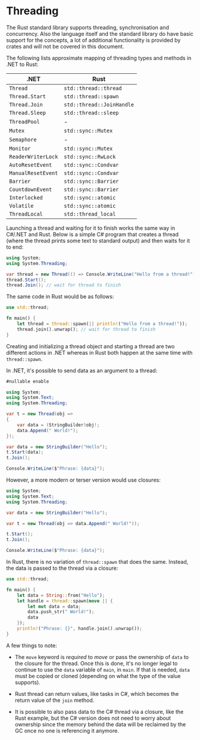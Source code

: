 # Threading

The Rust standard library supports threading, synchronisation and concurrency.
Also the language itself and the standard library do have basic support for the
concepts, a lot of additional functionality is provided by crates and will not
be covered in this document.

The following lists approximate mapping of threading types and methods in .NET
to Rust:

| .NET               | Rust                      |
| ------------------ | ------------------------- |
| `Thread`           | `std::thread::thread`     |
| `Thread.Start`     | `std::thread::spawn`      |
| `Thread.Join`      | `std::thread::JoinHandle` |
| `Thread.Sleep`     | `std::thread::sleep`      |
| `ThreadPool`       | -                         |
| `Mutex`            | `std::sync::Mutex`        |
| `Semaphore`        | -                         |
| `Monitor`          | `std::sync::Mutex`        |
| `ReaderWriterLock` | `std::sync::RwLock`       |
| `AutoResetEvent`   | `std::sync::Condvar`      |
| `ManualResetEvent` | `std::sync::Condvar`      |
| `Barrier`          | `std::sync::Barrier`      |
| `CountdownEvent`   | `std::sync::Barrier`      |
| `Interlocked`      | `std::sync::atomic`       |
| `Volatile`         | `std::sync::atomic`       |
| `ThreadLocal`      | `std::thread_local`       |

Launching a thread and waiting for it to finish works the same way in C#/.NET
and Rust. Below is a simple C# program that creates a thread (where the thread
prints some text to standard output) and then waits for it to end:

```csharp
using System;
using System.Threading;

var thread = new Thread(() => Console.WriteLine("Hello from a thread!"));
thread.Start();
thread.Join(); // wait for thread to finish
```

The same code in Rust would be as follows:

```rust
use std::thread;

fn main() {
    let thread = thread::spawn(|| println!("Hello from a thread!"));
    thread.join().unwrap(); // wait for thread to finish
}
```

Creating and initializing a thread object and starting a thread are two
different actions in .NET whereas in Rust both happen at the same time with
`thread::spawn`.

In .NET, it's possible to send data as an argument to a thread:

```csharp
#nullable enable

using System;
using System.Text;
using System.Threading;

var t = new Thread(obj =>
{
    var data = (StringBuilder)obj!;
    data.Append(" World!");
});

var data = new StringBuilder("Hello");
t.Start(data);
t.Join();

Console.WriteLine($"Phrase: {data}");
```

However, a more modern or terser version would use closures:

```csharp
using System;
using System.Text;
using System.Threading;

var data = new StringBuilder("Hello");

var t = new Thread(obj => data.Append(" World!"));

t.Start();
t.Join();

Console.WriteLine($"Phrase: {data}");
```

In Rust, there is no variation of `thread::spawn` that does the same. Instead,
the data is passed to the thread via a closure:

```rust
use std::thread;

fn main() {
    let data = String::from("Hello");
    let handle = thread::spawn(move || {
        let mut data = data;
        data.push_str(" World!");
        data
    });
    println!("Phrase: {}", handle.join().unwrap());
}
```

A few things to note:

- The `move` keyword is _required_ to _move_ or pass the ownership of `data`
  to the closure for the thread. Once this is done, it's no longer legal to
  continue to use the `data` variable of `main`, in `main`. If that is needed,
  `data` must be copied or cloned (depending on what the type of the value
  supports).

- Rust thread can return values, like tasks in C#, which becomes the return
  value of the `join` method.

- It is possible to also pass data to the C# thread via a closure, like the
  Rust example, but the C# version does not need to worry about ownership
  since the memory behind the data will be reclaimed by the GC once no one is
  referencing it anymore.

